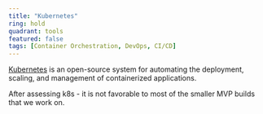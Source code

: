 ```yaml
---
title: "Kubernetes"
ring: hold
quadrant: tools
featured: false
tags: [Container Orchestration, DevOps, CI/CD]
---
```


[Kubernetes](https://kubernetes.io/) is an open-source system for automating the deployment, scaling, and management of containerized applications.

After assessing k8s - it is not favorable to most of the smaller MVP builds that we work on.
